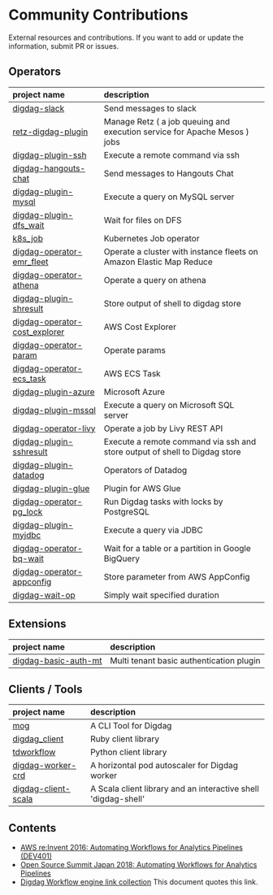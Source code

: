 # Community Contributions

External resources and contributions.
If you want to add or update the information, submit PR or issues.

## Operators

| project name  | description                             |
| :------------ | :-------------------------------------- |
| [digdag-slack](https://github.com/szyn/digdag-slack) | Send messages to slack |
| [retz-digdag-plugin](https://github.com/retz/retz-digdag-plugin) | Manage Retz ( a job queuing and execution service for Apache Mesos ) jobs |
| [digdag-plugin-ssh](https://github.com/hiroyuki-sato/digdag-plugin-ssh) | Execute a remote command via ssh |
| [digdag-hangouts-chat](https://github.com/tamanyan/digdag-hangouts-chat) | Send messages to Hangouts Chat |
| [digdag-plugin-mysql](https://github.com/hiroyuki-sato/digdag-plugin-mysql) | Execute a query on MySQL server|
| [digdag-plugin-dfs_wait](https://github.com/kimutansk/digdag-plugin-dfs_wait) | Wait for files on DFS |
| [k8s_job](https://github.com/flinters/k8s_job) | Kubernetes Job operator |
| [digdag-operator-emr_fleet](https://github.com/civitaspo/digdag-operator-emr_fleet) | Operate a cluster with instance fleets on Amazon Elastic Map Reduce |
| [digdag-operator-athena](https://github.com/civitaspo/digdag-operator-athena) | Operate a query on athena |
| [digdag-plugin-shresult](https://github.com/takemikami/digdag-plugin-shresult) | Store output of shell to digdag store |
| [digdag-operator-cost_explorer](https://github.com/civitaspo/digdag-operator-cost_explorer) | AWS Cost Explorer |
| [digdag-operator-param](https://github.com/civitaspo/digdag-operator-param) | Operate params |
| [digdag-operator-ecs_task](https://github.com/civitaspo/digdag-operator-ecs_task) | AWS ECS Task |
| [digdag-plugin-azure](https://github.com/kencharos/digdag-plugin-azure) | Microsoft Azure |
| [digdag-plugin-mssql](https://github.com/kulmam92/digdag-plugin-mssql) | Execute a query on Microsoft SQL server |
| [digdag-operator-livy](https://github.com/civitaspo/digdag-operator-livy) | Operate a job by Livy REST API |
| [digdag-plugin-sshresult](https://github.com/yuhiwa/digdag-plugin-sshresult) | Execute a remote command via ssh and store output of shell to Digdag store |
| [digdag-plugin-datadog](https://github.com/NomadBlacky/digdag-plugin-datadog) | Operators of Datadog |
| [digdag-plugin-glue](https://github.com/supimen/digdag-plugin-glue) | Plugin for AWS Glue |
| [digdag-operator-pg_lock](https://github.com/civitaspo/digdag-operator-pg_lock) | Run Digdag tasks with locks by PostgreSQL |
| [digdag-plugin-myjdbc](https://github.com/katsuyan/digdag-plugin-myjdbc) | Execute a query via JDBC |
| [digdag-operator-bq-wait](https://github.com/DeNA/digdag-operator-bq-wait) | Wait for a table or a partition in Google BigQuery |
| [digdag-operator-appconfig](https://github.com/emanon-was/digdag-operator-aws-appconfig) | Store parameter from AWS AppConfig |
| [digdag-wait-op](https://github.com/yoyama/digdag-wait-op) | Simply wait specified duration |

## Extensions

| project name  | description                             |
| :------------ | :-------------------------------------- |
| [digdag-basic-auth-mt](https://github.com/yoyama/digdag-basic-auth-mt) | Multi tenant basic authentication plugin |

## Clients / Tools

| project name  | description                             |
| :------------ | :-------------------------------------- |
| [mog](https://github.com/szyn/mog) | A CLI Tool for Digdag |
| [digdag_client](https://github.com/saicologic/digdag_client) | Ruby client library |
| [tdworkflow](https://github.com/chezou/tdworkflow) | Python client library |
| [digdag-worker-crd](https://github.com/TrsNium/digdag-worker-crd) | A horizontal pod autoscaler for Digdag worker |
| [digdag-client-scala](https://github.com/yoyama/digdag-client-scala) | A Scala client library and an interactive shell 'digdag-shell' |


## Contents

- [AWS re:Invent 2016: Automating Workflows for Analytics Pipelines (DEV401)](https://www.slideshare.net/AmazonWebServices/aws-reinvent-2016-automating-workflows-for-analytics-pipelines-dev401)
- [Open Source Summit Japan 2018: Automating Workflows for Analytics Pipelines](https://www.slideshare.net/frsyuki/automating-workflows-for-analytics-pipelines)
- [Digdag Workflow engine link collection](https://dev.to/hiroysato/digdag-workflow-engine-link-collection-13hf) 
  This document quotes this link.